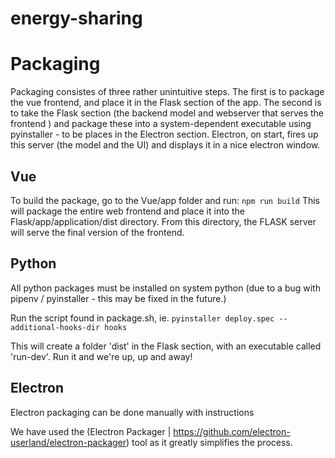 # energy-sharing


# Packaging
Packaging consistes of three rather unintuitive steps. The first is to package the vue frontend, and place it in the Flask section of the app. The second is to take the Flask section (the backend model and webserver that serves the frontend ) and package these into a system-dependent executable using pyinstaller - to be places in the Electron section. Electron, on start, fires up this server (the model and the UI) and displays it in a nice electron window.

## Vue
To build the package, go to the Vue/app folder and run:
`npm run build`
This will package the entire web frontend and place it into the Flask/app/application/dist directory. 
From this directory, the FLASK server will serve the final version of the frontend.

## Python
All python packages must be installed on system python (due to a bug with pipenv / pyinstaller - this may be fixed in the future.)

Run the script found in package.sh, ie.
`pyinstaller deploy.spec --additional-hooks-dir hooks`

This will create a folder 'dist' in the Flask section, with an executable called 'run-dev'. Run it and we're up, up and away!

## Electron

Electron packaging can be done manually with instructions 

We have used the (Electron Packager | https://github.com/electron-userland/electron-packager) tool as it greatly simplifies the process.



